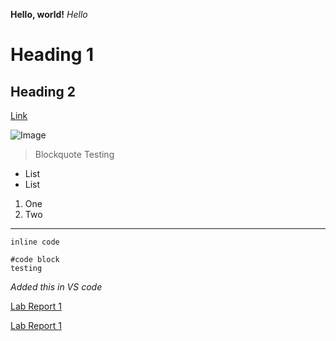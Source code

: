 **Hello, world!**
*Hello*
# Heading 1
## Heading 2
[Link](https://ucsd-cse15l-w22.github.io/week/week2/#key-definitions)


![Image](https://www.cnet.com/a/img/Tpb3FtkoNsKgyVG6KEKNaVq6JT0=/940x0/2021/11/29/82fb5acc-9155-4844-be9c-e0831a6b837c/nowayhome.jpg)

>Blockquote Testing
>

* List 
* List


1. One
2. Two


---
`inline code`

```
#code block
testing
```

*Added this in VS code*

[Lab Report 1](https://ryan-truong.github.io/cse15l-lab-reports/lab-report-1-week-2.html)

[Lab Report 1](lab-report-1-week-2.html)
